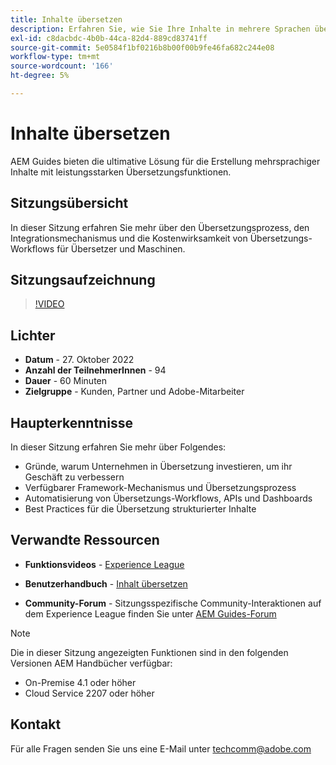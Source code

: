 ```yaml
---
title: Inhalte übersetzen
description: Erfahren Sie, wie Sie Ihre Inhalte in mehrere Sprachen übersetzen können.
exl-id: c8dacbdc-4b0b-44ca-82d4-889cd83741ff
source-git-commit: 5e0584f1bf0216b8b00f00b9fe46fa682c244e08
workflow-type: tm+mt
source-wordcount: '166'
ht-degree: 5%

---
```


# Inhalte übersetzen

AEM Guides bieten die ultimative Lösung für die Erstellung mehrsprachiger Inhalte mit leistungsstarken Übersetzungsfunktionen.

## Sitzungsübersicht

In dieser Sitzung erfahren Sie mehr über den Übersetzungsprozess, den Integrationsmechanismus und die Kostenwirksamkeit von Übersetzungs-Workflows für Übersetzer und Maschinen.

## Sitzungsaufzeichnung

>[!VIDEO](https://video.tv.adobe.com/v/3414140/translation-aem-guides?quality=12&learn=on)

## Lichter

- **Datum** - 27. Oktober 2022
- **Anzahl der TeilnehmerInnen** - 94
- **Dauer** - 60 Minuten
- **Zielgruppe** - Kunden, Partner und Adobe-Mitarbeiter

## Haupterkenntnisse

In dieser Sitzung erfahren Sie mehr über Folgendes:

- Gründe, warum Unternehmen in Übersetzung investieren, um ihr Geschäft zu verbessern
- Verfügbarer Framework-Mechanismus und Übersetzungsprozess
- Automatisierung von Übersetzungs-Workflows, APIs und Dashboards
- Best Practices für die Übersetzung strukturierter Inhalte

## Verwandte Ressourcen

- **Funktionsvideos** -  [Experience League](https://experienceleague.adobe.com/docs/experience-manager-guides-learn/videos/advanced-user-guide/overview.html?lang=en)

- **Benutzerhandbuch** - [Inhalt übersetzen](https://help.adobe.com/en_US/xml-documentation-for-adobe-experience-manager/index.html#t=DXML-master-map%2Ftranslation.html)

- **Community-Forum** - Sitzungsspezifische Community-Interaktionen auf dem Experience League finden Sie unter [AEM Guides-Forum](https://experienceleaguecommunities.adobe.com/t5/experience-manager-guides/bd-p/xml-documentation-discussions)

>[!NOTE]
>
> Die in dieser Sitzung angezeigten Funktionen sind in den folgenden Versionen AEM Handbücher verfügbar:
> - On-Premise 4.1 oder höher
> - Cloud Service 2207 oder höher

## Kontakt

Für alle Fragen senden Sie uns eine E-Mail unter <techcomm@adobe.com>
